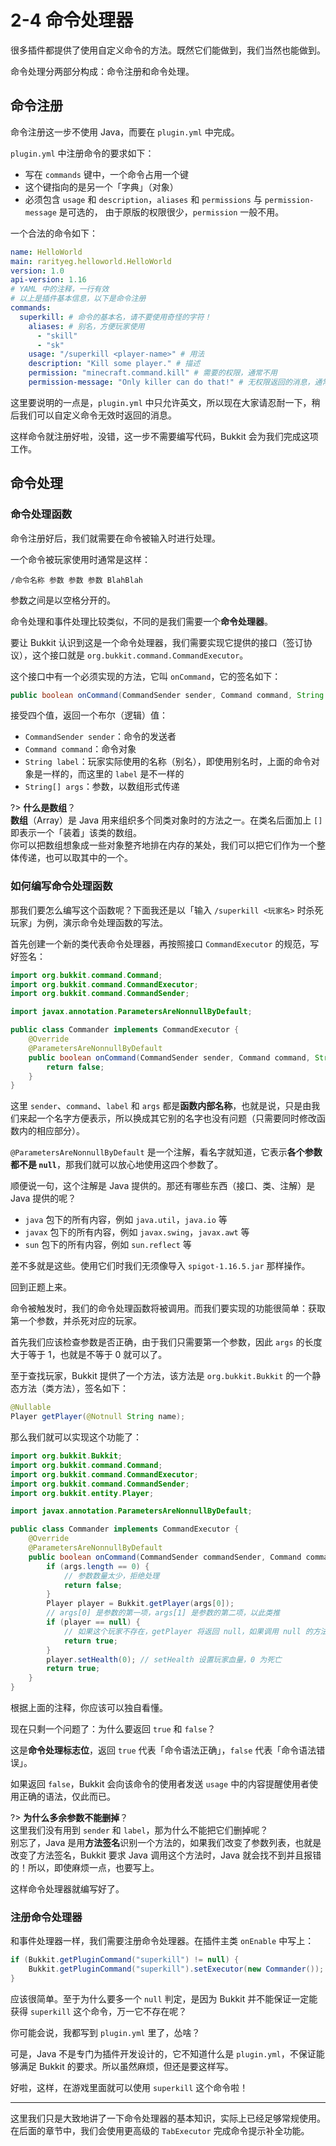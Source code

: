 # 2-4 命令处理器

很多插件都提供了使用自定义命令的方法。既然它们能做到，我们当然也能做到。

命令处理分两部分构成：命令注册和命令处理。

## 命令注册

命令注册这一步不使用 Java，而要在 `plugin.yml` 中完成。

`plugin.yml` 中注册命令的要求如下：

- 写在 `commands` 键中，一个命令占用一个键
- 这个键指向的是另一个「字典」（对象）
- 必须包含 `usage` 和 `description`，`aliases` 和 `permissions` 与 `permission-message` 是可选的， 由于原版的权限很少，`permission` 一般不用。

一个合法的命令如下：

```yaml
name: HelloWorld
main: rarityeg.helloworld.HelloWorld
version: 1.0
api-version: 1.16
# YAML 中的注释，一行有效
# 以上是插件基本信息，以下是命令注册
commands:
  superkill: # 命令的基本名，请不要使用奇怪的字符！
    aliases: # 别名，方便玩家使用
      - "skill"
      - "sk"
    usage: "/superkill <player-name>" # 用法
    description: "Kill some player." # 描述
    permission: "minecraft.command.kill" # 需要的权限，通常不用
    permission-message: "Only killer can do that!" # 无权限返回的消息，通常不用
```

这里要说明的一点是，`plugin.yml` 中只允许英文，所以现在大家请忍耐一下，稍后我们可以自定义命令无效时返回的消息。

这样命令就注册好啦，没错，这一步不需要编写代码，Bukkit 会为我们完成这项工作。

## 命令处理

### 命令处理函数

命令注册好后，我们就需要在命令被输入时进行处理。

一个命令被玩家使用时通常是这样：

```
/命令名称 参数 参数 参数 BlahBlah
```

参数之间是以空格分开的。

命令处理和事件处理比较类似，不同的是我们需要一个**命令处理器**。

要让 Bukkit 认识到这是一个命令处理器，我们需要实现它提供的接口（签订协议），这个接口就是 `org.bukkit.command.CommandExecutor`。

这个接口中有一个必须实现的方法，它叫 `onCommand`，它的签名如下：

```java
public boolean onCommand(CommandSender sender, Command command, String label, String args)
```

接受四个值，返回一个布尔（逻辑）值：

- `CommandSender sender`：命令的发送者
- `Command command`：命令对象
- `String label`：玩家实际使用的名称（别名），即使用别名时，上面的命令对象是一样的，而这里的 `label` 是不一样的
- `String[] args`：参数，以数组形式传递

?> **什么是数组**？<br/>**数组**（Array）是 Java 用来组织多个同类对象时的方法之一。在类名后面加上 `[]` 即表示一个「装着」该类的数组。<br/>你可以把数组想象成一些对象整齐地排在内存的某处，我们可以把它们作为一个整体传递，也可以取其中的一个。

### 如何编写命令处理函数

那我们要怎么编写这个函数呢？下面我还是以「输入 `/superkill <玩家名>` 时杀死玩家」为例，演示命令处理函数的写法。

首先创建一个新的类代表命令处理器，再按照接口 `CommandExecutor` 的规范，写好签名：

```java
import org.bukkit.command.Command;
import org.bukkit.command.CommandExecutor;
import org.bukkit.command.CommandSender;

import javax.annotation.ParametersAreNonnullByDefault;

public class Commander implements CommandExecutor {
    @Override
    @ParametersAreNonnullByDefault
    public boolean onCommand(CommandSender sender, Command command, String label, String[] args) {
        return false;
    }
}
```

这里 `sender`、`command`、`label` 和 `args` 都是**函数内部名称**，也就是说，只是由我们来起一个名字方便表示，所以换成其它别的名字也没有问题（只需要同时修改函数内的相应部分）。

`@ParametersAreNonnullByDefault` 是一个注解，看名字就知道，它表示**各个参数都不是 `null`**，那我们就可以放心地使用这四个参数了。

顺便说一句，这个注解是 Java 提供的。那还有哪些东西（接口、类、注解）是 Java 提供的呢？

- `java` 包下的所有内容，例如 `java.util`，`java.io` 等
- `javax` 包下的所有内容，例如 `javax.swing`，`javax.awt` 等
- `sun` 包下的所有内容，例如 `sun.reflect` 等

差不多就是这些。使用它们时我们无须像导入 `spigot-1.16.5.jar` 那样操作。

回到正题上来。

命令被触发时，我们的命令处理函数将被调用。而我们要实现的功能很简单：获取第一个参数，并杀死对应的玩家。

首先我们应该检查参数是否正确，由于我们只需要第一个参数，因此 `args` 的长度大于等于 1，也就是不等于 0 就可以了。

至于查找玩家，Bukkit 提供了一个方法，该方法是 `org.bukkit.Bukkit` 的一个静态方法（类方法），签名如下：

```java
@Nullable
Player getPlayer(@Notnull String name);
```

那么我们就可以实现这个功能了：

```java
import org.bukkit.Bukkit;
import org.bukkit.command.Command;
import org.bukkit.command.CommandExecutor;
import org.bukkit.command.CommandSender;
import org.bukkit.entity.Player;

import javax.annotation.ParametersAreNonnullByDefault;

public class Commander implements CommandExecutor {
    @Override
    @ParametersAreNonnullByDefault
    public boolean onCommand(CommandSender commandSender, Command command, String label, String[] args) {
        if (args.length == 0) {
            // 参数数量太少，拒绝处理
            return false;
        }
        Player player = Bukkit.getPlayer(args[0]);
        // args[0] 是参数的第一项，args[1] 是参数的第二项，以此类推
        if (player == null) {
            // 如果这个玩家不存在，getPlayer 将返回 null，如果调用 null 的方法，将引发 NullPointerException 异常
            return true;
        }
        player.setHealth(0); // setHealth 设置玩家血量，0 为死亡
        return true;
    }
}
```

根据上面的注释，你应该可以独自看懂。

现在只剩一个问题了：为什么要返回 `true` 和 `false`？

这是**命令处理标志位**，返回 `true` 代表「命令语法正确」，`false` 代表「命令语法错误」。

如果返回 `false`，Bukkit 会向该命令的使用者发送 `usage` 中的内容提醒使用者使用正确的语法，仅此而已。

?> **为什么多余参数不能删掉**？<br/>这里我们没有用到 `sender` 和 `label`，那为什么不能把它们删掉呢？<br/>别忘了，Java 是用**方法签名**识别一个方法的，如果我们改变了参数列表，也就是改变了方法签名，Bukkit 要求 Java 调用这个方法时，Java 就会找不到并且报错的！所以，即使麻烦一点，也要写上。

这样命令处理器就编写好了。

### 注册命令处理器

和事件处理器一样，我们需要注册命令处理器。在插件主类 `onEnable` 中写上：

```java
if (Bukkit.getPluginCommand("superkill") != null) {
    Bukkit.getPluginCommand("superkill").setExecutor(new Commander());
}
```

应该很简单。至于为什么要多一个 `null` 判定，是因为 Bukkit 并不能保证一定能获得 `superkill` 这个命令，万一它不存在呢？

你可能会说，我都写到 `plugin.yml` 里了，怂啥？

可是，Java 不是专门为插件开发设计的，它不知道什么是 `plugin.yml`，不保证能够满足 Bukkit 的要求。所以虽然麻烦，但还是要这样写。

好啦，这样，在游戏里面就可以使用 `superkill` 这个命令啦！

---

这里我们只是大致地讲了一下命令处理器的基本知识，实际上已经足够常规使用。在后面的章节中，我们会使用更高级的 `TabExecutor` 完成命令提示补全功能。